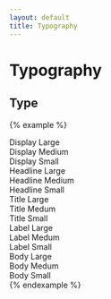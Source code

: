 ```yaml
---
layout: default
title: Typography
---
```


# Typography

## Type

{% example %}
<div class="display-large">
  Display Large
</div>
<div class="display-medium">
  Display Medium
</div>
<div class="display-small">
  Display Small
</div>
<div class="headline-large">
  Headline Large
</div>
<div class="headline-medium">
  Headline Medium
</div>
<div class="headline-small">
  Headline Small
</div>
<div class="title-large">
  Title Large
</div>
<div class="title-medium">
  Title Medum
</div>
<div class="title-small">
  Title Small
</div>
<div class="label-large">
  Label Large
</div>
<div class="label-medium">
  Label Medum
</div>
<div class="label-small">
  Label Small
</div>
<div class="body-large">
  Body Large
</div>
<div class="body-medium">
  Body Medum
</div>
<div class="body-small">
  Body Small
</div>
{% endexample %}
